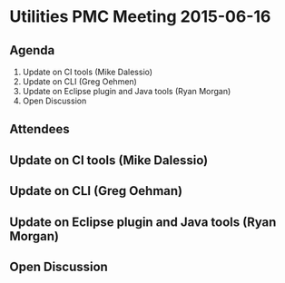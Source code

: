 # Utilities PMC Meeting 2015-06-16

## Agenda

1. Update on CI tools (Mike Dalessio)
2. Update on CLI (Greg Oehmen)
3. Update on Eclipse plugin and Java tools (Ryan Morgan)
4. Open Discussion


## Attendees



## Update on CI tools (Mike Dalessio)



## Update on CLI (Greg Oehman)



## Update on Eclipse plugin and Java tools (Ryan Morgan)



## Open Discussion


